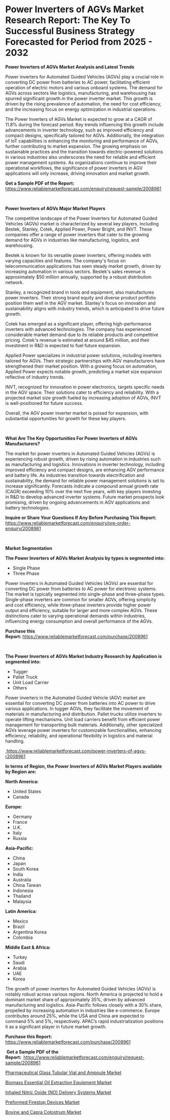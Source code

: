 <p><h1>Power Inverters of AGVs Market Research Report: The Key To Successful Business Strategy Forecasted for Period from 2025 - 2032</h1></p><p><strong>Power Inverters of AGVs Market Analysis and Latest Trends</strong></p>
<p><p>Power inverters for Automated Guided Vehicles (AGVs) play a crucial role in converting DC power from batteries to AC power, facilitating efficient operation of electric motors and various onboard systems. The demand for AGVs across sectors like logistics, manufacturing, and warehousing has spurred significant growth in the power inverter market. This growth is driven by the rising prevalence of automation, the need for cost efficiency, and the increasing focus on energy optimization in industrial operations.</p><p>The Power Inverters of AGVs Market is expected to grow at a CAGR of 11.8% during the forecast period. Key trends influencing this growth include advancements in inverter technology, such as improved efficiency and compact designs, specifically tailored for AGVs. Additionally, the integration of IoT capabilities is enhancing the monitoring and performance of AGVs, further contributing to market expansion. The growing emphasis on sustainable practices and the transition towards electric-powered solutions in various industries also underscores the need for reliable and efficient power management systems. As organizations continue to improve their operational workflows, the significance of power inverters in AGV applications will only increase, driving innovation and market growth.</p></p>
<p><strong>Get a Sample PDF of the Report:&nbsp;</strong> <a href="https://www.reliablemarketforecast.com/enquiry/request-sample/2008961?utm_campaign=1888&utm_medium=2&utm_source=Github&utm_content=ia&utm_term=29032025&utm_id=power-inverters-of-agvs">https://www.reliablemarketforecast.com/enquiry/request-sample/2008961</a></p>
<p>&nbsp;</p>
<p><strong>Power Inverters of AGVs Major Market Players</strong></p>
<p><p>The competitive landscape of the Power Inverters for Automated Guided Vehicles (AGVs) market is characterized by several key players, including Bestek, Stanley, Cotek, Applied Power, Power Bright, and INVT. These companies offer a range of power inverters that cater to the growing demand for AGVs in industries like manufacturing, logistics, and warehousing.</p><p>Bestek is known for its versatile power inverters, offering models with varying capacities and features. The company's focus on telecommunication applications has seen steady market growth, driven by increasing automation in various sectors. Bestek's sales revenue is approximately $50 million annually, supported by a robust distribution network.</p><p>Stanley, a recognized brand in tools and equipment, also manufactures power inverters. Their strong brand equity and diverse product portfolio position them well in the AGV market. Stanley's focus on innovation and sustainability aligns with industry trends, which is anticipated to drive future growth.</p><p>Cotek has emerged as a significant player, offering high-performance inverters with advanced technologies. The company has experienced considerable market demand due to its reliable products and competitive pricing. Cotek's revenue is estimated at around $45 million, and their investment in R&D is expected to fuel future expansion.</p><p>Applied Power specializes in industrial power solutions, including inverters tailored for AGVs. Their strategic partnerships with AGV manufacturers have strengthened their market position. With a growing focus on automation, Applied Power expects notable growth, predicting a market size expansion reflective of industry trends.</p><p>INVT, recognized for innovation in power electronics, targets specific needs in the AGV space. Their solutions cater to efficiency and reliability. With a projected market size growth fueled by increasing adoption of AGVs, INVT is well-positioned for future success.</p><p>Overall, the AGV power inverter market is poised for expansion, with substantial opportunities for growth for these key players.</p></p>
<p>&nbsp;</p>
<p><strong>What Are The Key Opportunities For Power Inverters of AGVs Manufacturers?</strong></p>
<p><p>The market for power inverters in Automated Guided Vehicles (AGVs) is experiencing robust growth, driven by rising automation in industries such as manufacturing and logistics. Innovations in inverter technology, including improved efficiency and compact designs, are enhancing AGV performance and battery life. As industries transition towards electrification and sustainability, the demand for reliable power management solutions is set to increase significantly. Forecasts indicate a compound annual growth rate (CAGR) exceeding 10% over the next five years, with key players investing in R&D to develop advanced inverter systems. Future market prospects look promising, driven by ongoing advancements in AGV applications and battery technologies.</p></p>
<p><strong>Inquire or Share Your Questions If Any Before Purchasing This Report:</strong> <a href="https://www.reliablemarketforecast.com/enquiry/pre-order-enquiry/2008961?utm_campaign=1888&utm_medium=2&utm_source=Github&utm_content=ia&utm_term=29032025&utm_id=power-inverters-of-agvs">https://www.reliablemarketforecast.com/enquiry/pre-order-enquiry/2008961</a></p>
<p>&nbsp;</p>
<p><strong>Market Segmentation</strong></p>
<p><strong>The Power Inverters of AGVs Market Analysis by types is segmented into:</strong></p>
<p><ul><li>Single Phase</li><li>Three Phase</li></ul></p>
<p><p>Power inverters in Automated Guided Vehicles (AGVs) are essential for converting DC power from batteries to AC power for electronic systems. The market is typically segmented into single-phase and three-phase types. Single-phase inverters are common for smaller AGVs, offering simplicity and cost efficiency, while three-phase inverters provide higher power output and efficiency, suitable for larger and more complex AGVs. These distinctions cater to varying operational demands within industries, influencing energy consumption and overall performance of the AGVs.</p></p>
<p><strong>Purchase this Report:&nbsp;</strong><a href="https://www.reliablemarketforecast.com/purchase/2008961?utm_campaign=1888&utm_medium=2&utm_source=Github&utm_content=ia&utm_term=29032025&utm_id=power-inverters-of-agvs">https://www.reliablemarketforecast.com/purchase/2008961</a></p>
<p>&nbsp;</p>
<p><strong>The Power Inverters of AGVs Market Industry Research by Application is segmented into:</strong></p>
<p><ul><li>Tugger</li><li>Pallet Truck</li><li>Unit Load Carrier</li><li>Others</li></ul></p>
<p><p>Power inverters in the Automated Guided Vehicle (AGV) market are essential for converting DC power from batteries into AC power to drive various applications. In tugger AGVs, they facilitate the movement of materials in manufacturing and distribution. Pallet trucks utilize inverters to operate lifting mechanisms. Unit load carriers benefit from efficient power management for transporting bulk materials. Additionally, other specialized AGVs leverage power inverters for customizable functionalities, enhancing efficiency, reliability, and operational flexibility in logistics and material handling.</p></p>
<p><a href="https://www.reliablemarketforecast.com/power-inverters-of-agvs-r2008961?utm_campaign=1888&utm_medium=2&utm_source=Github&utm_content=ia&utm_term=29032025&utm_id=power-inverters-of-agvs">&nbsp;https://www.reliablemarketforecast.com/power-inverters-of-agvs-r2008961</a></p>
<p><strong>In terms of Region, the Power Inverters of AGVs Market Players available by Region are:</strong></p>
<p>
    <p> <strong> North America: </strong>
        <ul>
            <li>United States</li>
            <li>Canada</li>
        </ul>
        </p> 
    <p> <strong> Europe: </strong>
        <ul>
            <li>Germany</li>
            <li>France</li>
            <li>U.K.</li>
            <li>Italy</li>
            <li>Russia</li>
        </ul>
        </p> 
    <p> <strong> Asia-Pacific: </strong>
        <ul>
            <li>China</li>
            <li>Japan</li>
            <li>South Korea</li>
            <li>India</li>
            <li>Australia</li>
            <li>China Taiwan</li>
            <li>Indonesia</li>
            <li>Thailand</li>
            <li>Malaysia</li>
        </ul>
        </p> 
    <p> <strong> Latin America: </strong>
        <ul>
            <li>Mexico</li>
            <li>Brazil</li>
            <li>Argentina Korea</li>
            <li>Colombia</li>
        </ul>
        </p> 
    <p> <strong> Middle East & Africa: </strong>
        <ul>
            <li>Turkey</li>
            <li>Saudi</li>
            <li>Arabia</li>
            <li>UAE</li>
            <li>Korea</li>
        </ul>
    </p>
    </p>
<p><p>The growth of power inverters for Automated Guided Vehicles (AGVs) is notably robust across various regions. North America is projected to hold a dominant market share of approximately 35%, driven by advanced manufacturing and logistics. Asia-Pacific follows closely with a 30% share, propelled by increasing automation in industries like e-commerce. Europe contributes around 25%, while the USA and China are expected to command 5% and 5%, respectively. APAC’s rapid industrialization positions it as a significant player in future market growth.</p></p>
<p><strong>Purchase this Report: </strong><a href="https://www.reliablemarketforecast.com/purchase/2008961?utm_campaign=1888&utm_medium=2&utm_source=Github&utm_content=ia&utm_term=29032025&utm_id=power-inverters-of-agvs">https://www.reliablemarketforecast.com/purchase/2008961</a></p>
<p>&nbsp;<strong>Get a Sample PDF of the Report:&nbsp;&nbsp;</strong><a href="https://www.reliablemarketforecast.com/enquiry/request-sample/2008961?utm_campaign=1888&utm_medium=2&utm_source=Github&utm_content=ia&utm_term=29032025&utm_id=power-inverters-of-agvs">https://www.reliablemarketforecast.com/enquiry/request-sample/2008961</a></p>
<p><strong></strong></p>
<p><p><a href="https://github.com/estaykaleslo/Market-Research-Report-List-1/blob/main/pharmaceutical-glass-tubular-vial-and-ampoule-market.md?utm_campaign=1888&utm_medium=2&utm_source=Github&utm_content=ia&utm_term=29032025&utm_id=power-inverters-of-agvs">Pharmaceutical Glass Tubular Vial and Ampoule Market</a></p><p><a href="https://github.com/shamprenadw7/Market-Research-Report-List-1/blob/main/biomass-essential-oil-extraction-equipment-market.md?utm_campaign=1888&utm_medium=2&utm_source=Github&utm_content=ia&utm_term=29032025&utm_id=power-inverters-of-agvs">Biomass Essential Oil Extraction Equipment Market</a></p><p><a href="https://github.com/tandyorandby/Market-Research-Report-List-1/blob/main/inhaled-nitric-oxide-no-delivery-systems-market.md?utm_campaign=1888&utm_medium=2&utm_source=Github&utm_content=ia&utm_term=29032025&utm_id=power-inverters-of-agvs">Inhaled Nitric Oxide (NO) Delivery Systems Market</a></p><p><a href="https://github.com/abararybar2x/Market-Research-Report-List-1/blob/main/preformed-firestop-devices-market.md?utm_campaign=1888&utm_medium=2&utm_source=Github&utm_content=ia&utm_term=29032025&utm_id=power-inverters-of-agvs">Preformed Firestop Devices Market</a></p><p><a href="https://github.com/parthplagaf6/Market-Research-Report-List-1/blob/main/bovine-and-capra-colostrum-market.md?utm_campaign=1888&utm_medium=2&utm_source=Github&utm_content=ia&utm_term=29032025&utm_id=power-inverters-of-agvs">Bovine and Capra Colostrum Market</a></p></p>